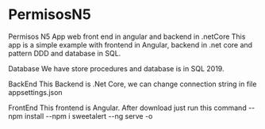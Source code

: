 # PermisosN5
Permisos N5
App web front end in angular and backend in .netCore This app is a simple example with frontend in Angular, backend in .net core and pattern DDD and database in SQL.

Database
We have store procedures and database is in SQL 2019.

BackEnd
This Backend is .Net Core, we can change connection string in file appsettings.json

FrontEnd
This frontend is Angular. After download just run this command --npm install --npm i sweetalert --ng serve -o
